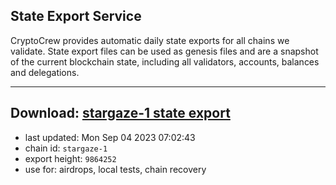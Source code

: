 ## State Export Service
CryptoCrew provides automatic daily state exports for all chains we validate. State export files can be used as genesis files and are a snapshot of the current blockchain state, including all validators, accounts, balances and delegations.

---
**Download: [stargaze-1 state export](https://dl.ccvalidators.com/SERVICE/stargaze/stargaze-1_export_9864252.json)**
---

- last updated: Mon Sep 04 2023 07:02:43
- chain id: `stargaze-1`
- export height: `9864252`
- use for: airdrops, local tests, chain recovery
